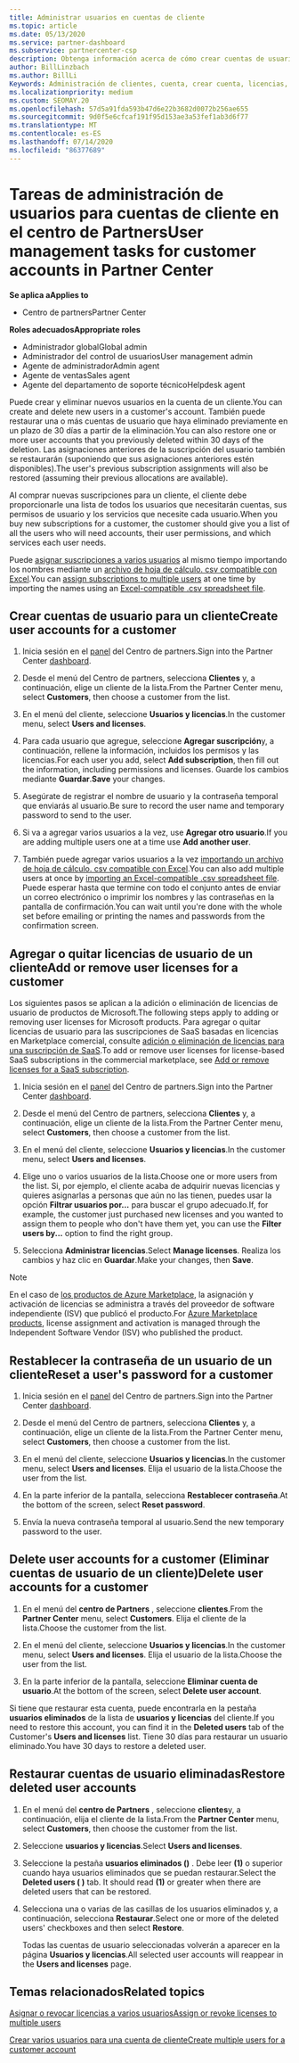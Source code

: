 ```yaml
---
title: Administrar usuarios en cuentas de cliente
ms.topic: article
ms.date: 05/13/2020
ms.service: partner-dashboard
ms.subservice: partnercenter-csp
description: Obtenga información acerca de cómo crear cuentas de usuario para un cliente, agregar o quitar licencias de usuario, restablecer contraseñas de usuario, eliminar cuentas de usuario o restaurarlas.
author: BillLinzbach
ms.author: BillLi
Keywords: Administración de clientes, cuenta, crear cuenta, licencias, asignar licencia, administración de usuarios, contraseña, restablecer contraseña, cambiar contraseña
ms.localizationpriority: medium
ms.custom: SEOMAY.20
ms.openlocfilehash: 57d5a91fda593b47d6e22b3682d0072b256ae655
ms.sourcegitcommit: 9d0f5e6cfcaf191f95d153ae3a53fef1ab3d6f77
ms.translationtype: MT
ms.contentlocale: es-ES
ms.lasthandoff: 07/14/2020
ms.locfileid: "86377689"
---
```

# <a name="user-management-tasks-for-customer-accounts-in-partner-center"></a><span data-ttu-id="e0c89-104">Tareas de administración de usuarios para cuentas de cliente en el centro de Partners</span><span class="sxs-lookup"><span data-stu-id="e0c89-104">User management tasks for customer accounts in Partner Center</span></span>

<span data-ttu-id="e0c89-105">**Se aplica a**</span><span class="sxs-lookup"><span data-stu-id="e0c89-105">**Applies to**</span></span>

- <span data-ttu-id="e0c89-106">Centro de partners</span><span class="sxs-lookup"><span data-stu-id="e0c89-106">Partner Center</span></span>

<span data-ttu-id="e0c89-107">**Roles adecuados**</span><span class="sxs-lookup"><span data-stu-id="e0c89-107">**Appropriate roles**</span></span>

- <span data-ttu-id="e0c89-108">Administrador global</span><span class="sxs-lookup"><span data-stu-id="e0c89-108">Global admin</span></span>
- <span data-ttu-id="e0c89-109">Administrador del control de usuarios</span><span class="sxs-lookup"><span data-stu-id="e0c89-109">User management admin</span></span>
- <span data-ttu-id="e0c89-110">Agente de administrador</span><span class="sxs-lookup"><span data-stu-id="e0c89-110">Admin agent</span></span>
- <span data-ttu-id="e0c89-111">Agente de ventas</span><span class="sxs-lookup"><span data-stu-id="e0c89-111">Sales agent</span></span>
- <span data-ttu-id="e0c89-112">Agente del departamento de soporte técnico</span><span class="sxs-lookup"><span data-stu-id="e0c89-112">Helpdesk agent</span></span>

<span data-ttu-id="e0c89-113">Puede crear y eliminar nuevos usuarios en la cuenta de un cliente.</span><span class="sxs-lookup"><span data-stu-id="e0c89-113">You can create and delete new users in a customer's account.</span></span> <span data-ttu-id="e0c89-114">También puede restaurar una o más cuentas de usuario que haya eliminado previamente en un plazo de 30 días a partir de la eliminación.</span><span class="sxs-lookup"><span data-stu-id="e0c89-114">You can also restore one or more user accounts that you previously deleted within 30 days of the deletion.</span></span> <span data-ttu-id="e0c89-115">Las asignaciones anteriores de la suscripción del usuario también se restaurarán (suponiendo que sus asignaciones anteriores estén disponibles).</span><span class="sxs-lookup"><span data-stu-id="e0c89-115">The user's previous subscription assignments will also be restored (assuming their previous allocations are available).</span></span>

<span data-ttu-id="e0c89-116">Al comprar nuevas suscripciones para un cliente, el cliente debe proporcionarle una lista de todos los usuarios que necesitarán cuentas, sus permisos de usuario y los servicios que necesite cada usuario.</span><span class="sxs-lookup"><span data-stu-id="e0c89-116">When you buy new subscriptions for a customer, the customer should give you a list of all the users who will need accounts, their user permissions, and which services each user needs.</span></span>  

<span data-ttu-id="e0c89-117">Puede [asignar suscripciones a varios usuarios](bulk-license-provisioning-for-multiple-users.md) al mismo tiempo importando los nombres mediante un [archivo de hoja de cálculo. csv compatible con Excel](adding-multiple-users-to-a-customer-account.md).</span><span class="sxs-lookup"><span data-stu-id="e0c89-117">You can [assign subscriptions to multiple users](bulk-license-provisioning-for-multiple-users.md) at one time by importing the names using an [Excel-compatible .csv spreadsheet file](adding-multiple-users-to-a-customer-account.md).</span></span>

<a href="" id="createuseraccounts"></a>

## <a name="create-user-accounts-for-a-customer"></a><span data-ttu-id="e0c89-118">Crear cuentas de usuario para un cliente</span><span class="sxs-lookup"><span data-stu-id="e0c89-118">Create user accounts for a customer</span></span>

1. <span data-ttu-id="e0c89-119">Inicia sesión en el [panel](https://partner.microsoft.com/dashboard) del Centro de partners.</span><span class="sxs-lookup"><span data-stu-id="e0c89-119">Sign into the Partner Center [dashboard](https://partner.microsoft.com/dashboard).</span></span>

2. <span data-ttu-id="e0c89-120">Desde el menú del Centro de partners, selecciona **Clientes** y, a continuación, elige un cliente de la lista.</span><span class="sxs-lookup"><span data-stu-id="e0c89-120">From the Partner Center menu, select **Customers**, then choose a customer from the list.</span></span>

3. <span data-ttu-id="e0c89-121">En el menú del cliente, seleccione **Usuarios y licencias**.</span><span class="sxs-lookup"><span data-stu-id="e0c89-121">In the customer menu, select **Users and licenses**.</span></span>

4. <span data-ttu-id="e0c89-122">Para cada usuario que agregue, seleccione **Agregar suscripción**y, a continuación, rellene la información, incluidos los permisos y las licencias.</span><span class="sxs-lookup"><span data-stu-id="e0c89-122">For each user you add, select **Add subscription**, then fill out the information, including permissions and licenses.</span></span> <span data-ttu-id="e0c89-123">Guarde los cambios mediante **Guardar**.</span><span class="sxs-lookup"><span data-stu-id="e0c89-123">**Save** your changes.</span></span>

5. <span data-ttu-id="e0c89-124">Asegúrate de registrar el nombre de usuario y la contraseña temporal que enviarás al usuario.</span><span class="sxs-lookup"><span data-stu-id="e0c89-124">Be sure to record the user name and temporary password to send to the user.</span></span>

6. <span data-ttu-id="e0c89-125">Si va a agregar varios usuarios a la vez, use **Agregar otro usuario**.</span><span class="sxs-lookup"><span data-stu-id="e0c89-125">If you are adding multiple users one at a time use **Add another user**.</span></span>

7. <span data-ttu-id="e0c89-126">También puede agregar varios usuarios a la vez [importando un archivo de hoja de cálculo. csv compatible con Excel](adding-multiple-users-to-a-customer-account.md).</span><span class="sxs-lookup"><span data-stu-id="e0c89-126">You can also add multiple users at once by [importing an Excel-compatible .csv spreadsheet file](adding-multiple-users-to-a-customer-account.md).</span></span> <span data-ttu-id="e0c89-127">Puede esperar hasta que termine con todo el conjunto antes de enviar un correo electrónico o imprimir los nombres y las contraseñas en la pantalla de confirmación.</span><span class="sxs-lookup"><span data-stu-id="e0c89-127">You can wait until you're done with the whole set before emailing or printing the names and passwords from the confirmation screen.</span></span>

<a href="" id="userlicensing"></a>

## <a name="add-or-remove-user-licenses-for-a-customer"></a><span data-ttu-id="e0c89-128">Agregar o quitar licencias de usuario de un cliente</span><span class="sxs-lookup"><span data-stu-id="e0c89-128">Add or remove user licenses for a customer</span></span>

<span data-ttu-id="e0c89-129">Los siguientes pasos se aplican a la adición o eliminación de licencias de usuario de productos de Microsoft.</span><span class="sxs-lookup"><span data-stu-id="e0c89-129">The following steps apply to adding or removing user licenses for Microsoft products.</span></span> <span data-ttu-id="e0c89-130">Para agregar o quitar licencias de usuario para las suscripciones de SaaS basadas en licencias en Marketplace comercial, consulte [adición o eliminación de licencias para una suscripción de SaaS](csp-commercial-marketplace-manage.md#add-or-remove-licenses-for-a-saas-subscription).</span><span class="sxs-lookup"><span data-stu-id="e0c89-130">To add or remove user licenses for license-based SaaS subscriptions in the commercial marketplace, see [Add or remove licenses for a SaaS subscription](csp-commercial-marketplace-manage.md#add-or-remove-licenses-for-a-saas-subscription).</span></span>

1. <span data-ttu-id="e0c89-131">Inicia sesión en el [panel](https://partner.microsoft.com/dashboard) del Centro de partners.</span><span class="sxs-lookup"><span data-stu-id="e0c89-131">Sign into the Partner Center [dashboard](https://partner.microsoft.com/dashboard).</span></span>

2. <span data-ttu-id="e0c89-132">Desde el menú del Centro de partners, selecciona **Clientes** y, a continuación, elige un cliente de la lista.</span><span class="sxs-lookup"><span data-stu-id="e0c89-132">From the Partner Center menu, select **Customers**, then choose a customer from the list.</span></span>

3. <span data-ttu-id="e0c89-133">En el menú del cliente, seleccione **Usuarios y licencias**.</span><span class="sxs-lookup"><span data-stu-id="e0c89-133">In the customer menu, select **Users and licenses**.</span></span>

4. <span data-ttu-id="e0c89-134">Elige uno o varios usuarios de la lista.</span><span class="sxs-lookup"><span data-stu-id="e0c89-134">Choose one or more users from the list.</span></span> <span data-ttu-id="e0c89-135">Si, por ejemplo, el cliente acaba de adquirir nuevas licencias y quieres asignarlas a personas que aún no las tienen, puedes usar la opción **Filtrar usuarios por...** para buscar el grupo adecuado.</span><span class="sxs-lookup"><span data-stu-id="e0c89-135">If, for example, the customer just purchased new licenses and you wanted to assign them to people who don't have them yet, you can use the **Filter users by...** option to find the right group.</span></span>

5. <span data-ttu-id="e0c89-136">Selecciona **Administrar licencias**.</span><span class="sxs-lookup"><span data-stu-id="e0c89-136">Select **Manage licenses**.</span></span> <span data-ttu-id="e0c89-137">Realiza los cambios y haz clic en **Guardar**.</span><span class="sxs-lookup"><span data-stu-id="e0c89-137">Make your changes, then **Save**.</span></span>

> [!NOTE]
> <span data-ttu-id="e0c89-138">En el caso de [los productos de Azure Marketplace](csp-commercial-marketplace-manage.md#assign-licenses-and-activate-a-subscription-on-behalf-of-a-customer), la asignación y activación de licencias se administra a través del proveedor de software independiente (ISV) que publicó el producto.</span><span class="sxs-lookup"><span data-stu-id="e0c89-138">For [Azure Marketplace products](csp-commercial-marketplace-manage.md#assign-licenses-and-activate-a-subscription-on-behalf-of-a-customer), license assignment and activation is managed through the Independent Software Vendor (ISV) who published the product.</span></span>

<a href="" id="resetpassword"></a>

## <a name="reset-a-users-password-for-a-customer"></a><span data-ttu-id="e0c89-139">Restablecer la contraseña de un usuario de un cliente</span><span class="sxs-lookup"><span data-stu-id="e0c89-139">Reset a user's password for a customer</span></span>

1. <span data-ttu-id="e0c89-140">Inicia sesión en el [panel](https://partner.microsoft.com/dashboard) del Centro de partners.</span><span class="sxs-lookup"><span data-stu-id="e0c89-140">Sign into the Partner Center [dashboard](https://partner.microsoft.com/dashboard).</span></span>

2. <span data-ttu-id="e0c89-141">Desde el menú del Centro de partners, selecciona **Clientes** y, a continuación, elige un cliente de la lista.</span><span class="sxs-lookup"><span data-stu-id="e0c89-141">From the Partner Center menu, select **Customers**, then choose a customer from the list.</span></span>

3.  <span data-ttu-id="e0c89-142">En el menú del cliente, seleccione **Usuarios y licencias**.</span><span class="sxs-lookup"><span data-stu-id="e0c89-142">In the customer menu, select **Users and licenses**.</span></span> <span data-ttu-id="e0c89-143">Elija el usuario de la lista.</span><span class="sxs-lookup"><span data-stu-id="e0c89-143">Choose the user from the list.</span></span>

4.  <span data-ttu-id="e0c89-144">En la parte inferior de la pantalla, selecciona **Restablecer contraseña**.</span><span class="sxs-lookup"><span data-stu-id="e0c89-144">At the bottom of the screen, select **Reset password**.</span></span> 

5.  <span data-ttu-id="e0c89-145">Envía la nueva contraseña temporal al usuario.</span><span class="sxs-lookup"><span data-stu-id="e0c89-145">Send the new temporary password to the user.</span></span>

<a href="" id="deleteuseraccounts"></a>

## <a name="delete-user-accounts-for-a-customer"></a><span data-ttu-id="e0c89-146">Delete user accounts for a customer (Eliminar cuentas de usuario de un cliente)</span><span class="sxs-lookup"><span data-stu-id="e0c89-146">Delete user accounts for a customer</span></span>

1.  <span data-ttu-id="e0c89-147">En el menú del **centro de Partners** , seleccione **clientes**.</span><span class="sxs-lookup"><span data-stu-id="e0c89-147">From the **Partner Center** menu, select **Customers**.</span></span> <span data-ttu-id="e0c89-148">Elija el cliente de la lista.</span><span class="sxs-lookup"><span data-stu-id="e0c89-148">Choose the customer from the list.</span></span>

2.  <span data-ttu-id="e0c89-149">En el menú del cliente, seleccione **Usuarios y licencias**.</span><span class="sxs-lookup"><span data-stu-id="e0c89-149">In the customer menu, select **Users and licenses**.</span></span> <span data-ttu-id="e0c89-150">Elija el usuario de la lista.</span><span class="sxs-lookup"><span data-stu-id="e0c89-150">Choose the user from the list.</span></span>

3.  <span data-ttu-id="e0c89-151">En la parte inferior de la pantalla, seleccione **Eliminar cuenta de usuario**.</span><span class="sxs-lookup"><span data-stu-id="e0c89-151">At the bottom of the screen, select **Delete user account**.</span></span>

<span data-ttu-id="e0c89-152">Si tiene que restaurar esta cuenta, puede encontrarla en la pestaña **usuarios eliminados** de la lista de **usuarios y licencias** del cliente.</span><span class="sxs-lookup"><span data-stu-id="e0c89-152">If you need to restore this account, you can find it in the **Deleted users** tab of the Customer's **Users and licenses** list.</span></span> <span data-ttu-id="e0c89-153">Tiene 30 días para restaurar un usuario eliminado.</span><span class="sxs-lookup"><span data-stu-id="e0c89-153">You have 30 days to restore a deleted user.</span></span>

<a href="" id="restoreuseraccounts"></a>

## <a name="restore-deleted-user-accounts"></a><span data-ttu-id="e0c89-154">Restaurar cuentas de usuario eliminadas</span><span class="sxs-lookup"><span data-stu-id="e0c89-154">Restore deleted user accounts</span></span>

1.  <span data-ttu-id="e0c89-155">En el menú del **centro de Partners** , seleccione **clientes**y, a continuación, elija el cliente de la lista.</span><span class="sxs-lookup"><span data-stu-id="e0c89-155">From the **Partner Center** menu, select **Customers**, then choose the customer from the list.</span></span>

2.  <span data-ttu-id="e0c89-156">Seleccione **usuarios y licencias**.</span><span class="sxs-lookup"><span data-stu-id="e0c89-156">Select **Users and licenses**.</span></span>

3.  <span data-ttu-id="e0c89-157">Seleccione la pestaña **usuarios eliminados ()** . Debe leer **(1)** o superior cuando haya usuarios eliminados que se puedan restaurar.</span><span class="sxs-lookup"><span data-stu-id="e0c89-157">Select the **Deleted users ( )** tab. It should read **(1)** or greater when there are deleted users that can be restored.</span></span>

4.  <span data-ttu-id="e0c89-158">Selecciona una o varias de las casillas de los usuarios eliminados y, a continuación, selecciona **Restaurar**.</span><span class="sxs-lookup"><span data-stu-id="e0c89-158">Select one or more of the deleted users' checkboxes and then select **Restore**.</span></span>

    <span data-ttu-id="e0c89-159">Todas las cuentas de usuario seleccionadas volverán a aparecer en la página **Usuarios y licencias**.</span><span class="sxs-lookup"><span data-stu-id="e0c89-159">All selected user accounts will reappear in the **Users and licenses** page.</span></span>

## <a name="related-topics"></a><span data-ttu-id="e0c89-160">Temas relacionados</span><span class="sxs-lookup"><span data-stu-id="e0c89-160">Related topics</span></span>


[<span data-ttu-id="e0c89-161">Asignar o revocar licencias a varios usuarios</span><span class="sxs-lookup"><span data-stu-id="e0c89-161">Assign or revoke licenses to multiple users</span></span>](bulk-license-provisioning-for-multiple-users.md)

[<span data-ttu-id="e0c89-162">Crear varios usuarios para una cuenta de cliente</span><span class="sxs-lookup"><span data-stu-id="e0c89-162">Create multiple users for a customer account</span></span>](adding-multiple-users-to-a-customer-account.md)